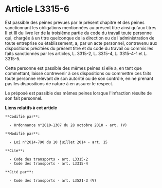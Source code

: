 # Article L3315-6

Est passible des peines prévues par le présent chapitre et des peines sanctionnant les obligations mentionnées au présent
titre ainsi qu'aux titres II et III du livre Ier de la troisième partie du code du travail toute personne qui, chargée à un
titre quelconque de la direction ou de l'administration de toute entreprise ou établissement, a, par un acte personnel,
contrevenu aux dispositions précitées du présent titre et du code du travail ou commis les faits sanctionnés par les
articles, L. 3315-2, L. 3315-4, L. 3315-4-1 et L. 3315-5. 

Cette personne est passible des mêmes peines si elle a, en tant que commettant, laissé contrevenir à ces dispositions ou
commettre ces faits toute personne relevant de son autorité ou de son contrôle, en ne prenant pas les dispositions de nature
à en assurer le respect. 

Le préposé est passible des mêmes peines lorsque l'infraction résulte de son fait personnel.

**Liens relatifs à cet article**

	**Codifié par**:

	  - Ordonnance n°2010-1307 du 28 octobre 2010 - art. (V)

	**Modifié par**:

	  - Loi n°2014-790 du 10 juillet 2014 - art. 15

	**Cite**:

	  - Code des transports - art. L3315-2
	  - Code des transports - art. L3315-4

	**Cité par**:

	  - Code des transports - art. L3521-3 (V)
